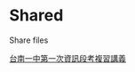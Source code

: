 # Shared
Share files

[台南一中第一次資訊段考複習講義](https://github.com/hsuan1117/Shared/blob/master/%E7%AC%AC%E4%B8%80%E6%AC%A1%E8%B3%87%E8%A8%8A%E6%AE%B5%E8%80%83%E6%AE%B5%E8%80%83%E8%A4%87%E7%BF%92.pdf)
